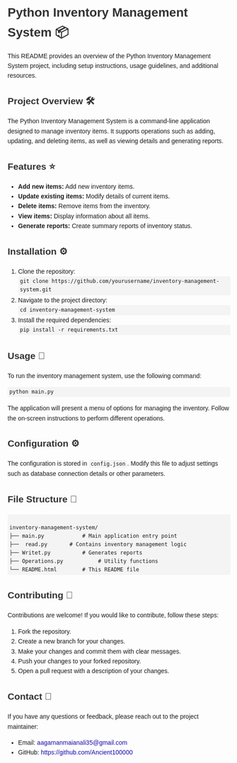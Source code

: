 <body style="font-family: Arial, sans-serif; line-height: 1.6; margin: 20px; text-align: left;">

<h1 style="color: #333;">Python Inventory Management System 📦</h1>

<p>This README provides an overview of the Python Inventory Management System project, including setup instructions, usage guidelines, and additional resources.</p>

<h2 style="color: #333;">Project Overview 🛠️</h2>
<p>The Python Inventory Management System is a command-line application designed to manage inventory items. It supports operations such as adding, updating, and deleting items, as well as viewing details and generating reports.</p>

<h2 style="color: #333;">Features ⭐</h2>
<ul style="list-style-type: disc; margin-left: 0;">
<li><strong>Add new items:</strong> Add new inventory items.</li>
<li><strong>Update existing items:</strong> Modify details of current items.</li>
<li><strong>Delete items:</strong> Remove items from the inventory.</li>
<li><strong>View items:</strong> Display information about all items.</li>
<li><strong>Generate reports:</strong> Create summary reports of inventory status.</li>
</ul>

<h2 style="color: #333;">Installation ⚙️</h2>
<ol style="margin-left: 0;">
<li>Clone the repository:
<pre style="background-color: #f4f4f4; padding: 2px 4px; border-radius: 4px; margin: 0; text-align: left;"><code>git clone https://github.com/yourusername/inventory-management-system.git</code></pre>
</li>
<li>Navigate to the project directory:
<pre style="background-color: #f4f4f4; padding: 2px 4px; border-radius: 4px; margin: 0; text-align: left;"><code>cd inventory-management-system</code></pre>
</li>
<li>Install the required dependencies:
<pre style="background-color: #f4f4f4; padding: 2px 4px; border-radius: 4px; margin: 0; text-align: left;"><code>pip install -r requirements.txt</code></pre>
</li>
</ol>

<h2 style="color: #333;">Usage 🚀</h2>
<p>To run the inventory management system, use the following command:</p>
<pre style="background-color: #f4f4f4; padding: 2px 4px; border-radius: 4px; margin: 0; text-align: left;"><code>python main.py</code></pre>
<p>The application will present a menu of options for managing the inventory. Follow the on-screen instructions to perform different operations.</p>

<h2 style="color: #333;">Configuration ⚙️</h2>
<p>The configuration is stored in <code style="background-color: #f4f4f4; padding: 2px 4px; border-radius: 4px;">config.json</code>. Modify this file to adjust settings such as database connection details or other parameters.</p>

<h2 style="color: #333;">File Structure 📂</h2>
<pre style="background-color: #f4f4f4; padding: 2px 4px; border-radius: 4px; margin: 0; text-align: left;"><code>
inventory-management-system/
├── main.py            # Main application entry point
├──  read.py       # Contains inventory management logic
├── Writet.py          # Generates reports
├── Operations.py           # Utility functions
└── README.html        # This README file
</code></pre>

<h2 style="color: #333;">Contributing 🤝</h2>
<p>Contributions are welcome! If you would like to contribute, follow these steps:</p>
<ol style="margin-left: 0;">
<li>Fork the repository.</li>
<li>Create a new branch for your changes.</li>
<li>Make your changes and commit them with clear messages.</li>
<li>Push your changes to your forked repository.</li>
<li>Open a pull request with a description of your changes.</li>
</ol>


<h2 style="color: #333;">Contact 📧</h2>
<p>If you have any questions or feedback, please reach out to the project maintainer:</p>
<ul style="list-style-type: disc; margin-left: 0;">
<li>Email: <a href="mailto:your.email@example.com" style="color: #1a0dab; text-decoration: none;">aagamanmaianali35@gmail.com</a></li>
<li>GitHub: <a href="https://github.com/yourusername" style="color: #1a0dab; text-decoration: none;">https://github.com/Ancient100000</a></li>
</ul>

</body>
